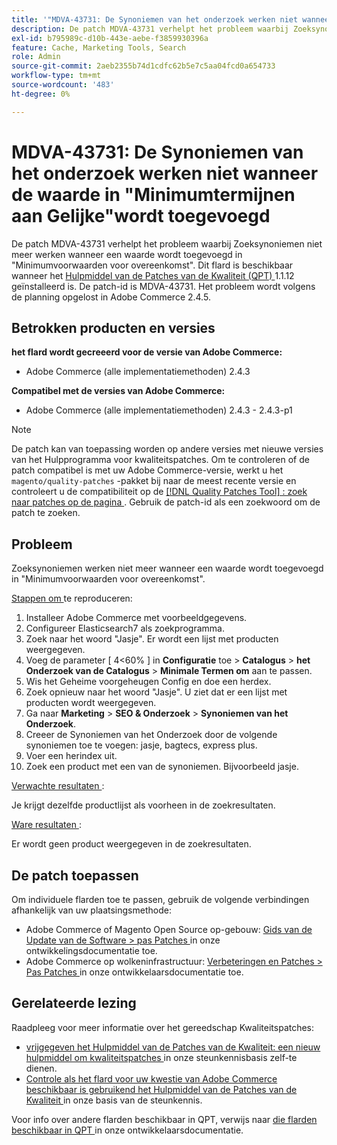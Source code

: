 ```yaml
---
title: '"MDVA-43731: De Synoniemen van het onderzoek werken niet wanneer de waarde in "Minimumtermijnen aan Gelijke"wordt toegevoegd'
description: De patch MDVA-43731 verhelpt het probleem waarbij Zoeksynoniemen niet meer werken wanneer een waarde wordt toegevoegd in "Minimumvoorwaarden voor overeenkomst". Deze patch is beschikbaar wanneer [Quality Patches Tool (QPT)] (/help/announcements/adobe-commerce-announcements/magento-quality-patches-released-new-tool-to-self-serve-quality-patches.md) 1.1.12 is geïnstalleerd. De patch-id is MDVA-43731. Het probleem wordt volgens de planning opgelost in Adobe Commerce 2.4.5.
exl-id: b795989c-d10b-443e-aebe-f3859930396a
feature: Cache, Marketing Tools, Search
role: Admin
source-git-commit: 2aeb2355b74d1cdfc62b5e7c5aa04fcd0a654733
workflow-type: tm+mt
source-wordcount: '483'
ht-degree: 0%

---
```


# MDVA-43731: De Synoniemen van het onderzoek werken niet wanneer de waarde in &quot;Minimumtermijnen aan Gelijke&quot;wordt toegevoegd

De patch MDVA-43731 verhelpt het probleem waarbij Zoeksynoniemen niet meer werken wanneer een waarde wordt toegevoegd in &quot;Minimumvoorwaarden voor overeenkomst&quot;. Dit flard is beschikbaar wanneer het [ Hulpmiddel van de Patches van de Kwaliteit (QPT) ](/help/announcements/adobe-commerce-announcements/magento-quality-patches-released-new-tool-to-self-serve-quality-patches.md) 1.1.12 geïnstalleerd is. De patch-id is MDVA-43731. Het probleem wordt volgens de planning opgelost in Adobe Commerce 2.4.5.

## Betrokken producten en versies

**het flard wordt gecreeerd voor de versie van Adobe Commerce:**

* Adobe Commerce (alle implementatiemethoden) 2.4.3

**Compatibel met de versies van Adobe Commerce:**

* Adobe Commerce (alle implementatiemethoden) 2.4.3 - 2.4.3-p1

>[!NOTE]
>
>De patch kan van toepassing worden op andere versies met nieuwe versies van het Hulpprogramma voor kwaliteitspatches. Om te controleren of de patch compatibel is met uw Adobe Commerce-versie, werkt u het `magento/quality-patches` -pakket bij naar de meest recente versie en controleert u de compatibiliteit op de [[!DNL Quality Patches Tool] : zoek naar patches op de pagina ](https://experienceleague.adobe.com/tools/commerce-quality-patches/index.html) . Gebruik de patch-id als een zoekwoord om de patch te zoeken.

## Probleem

Zoeksynoniemen werken niet meer wanneer een waarde wordt toegevoegd in &quot;Minimumvoorwaarden voor overeenkomst&quot;.

<u> Stappen om </u> te reproduceren:

1. Installeer Adobe Commerce met voorbeeldgegevens.
1. Configureer Elasticsearch7 als zoekprogramma.
1. Zoek naar het woord &quot;Jasje&quot;. Er wordt een lijst met producten weergegeven.
1. Voeg de parameter [ 4&lt;60% ] in **Configuratie** toe > **Catalogus** > **het Onderzoek van de Catalogus** > **Minimale Termen om** aan te passen.
1. Wis het Geheime voorgeheugen Config en doe een herdex.
1. Zoek opnieuw naar het woord &quot;Jasje&quot;. U ziet dat er een lijst met producten wordt weergegeven.
1. Ga naar **Marketing** > **SEO &amp; Onderzoek** > **Synoniemen van het Onderzoek**.
1. Creeer de Synoniemen van het Onderzoek door de volgende synoniemen toe te voegen: jasje, bagtecs, express plus.
1. Voer een herindex uit.
1. Zoek een product met een van de synoniemen. Bijvoorbeeld jasje.

<u> Verwachte resultaten </u>:

Je krijgt dezelfde productlijst als voorheen in de zoekresultaten.

<u> Ware resultaten </u>:

Er wordt geen product weergegeven in de zoekresultaten.

## De patch toepassen

Om individuele flarden toe te passen, gebruik de volgende verbindingen afhankelijk van uw plaatsingsmethode:

* Adobe Commerce of Magento Open Source op-gebouw: [ Gids van de Update van de Software > pas Patches ](https://experienceleague.adobe.com/en/docs/commerce-operations/tools/quality-patches-tool/usage) in onze ontwikkelingsdocumentatie toe.
* Adobe Commerce op wolkeninfrastructuur: [ Verbeteringen en Patches > Pas Patches ](https://experienceleague.adobe.com/en/docs/commerce-cloud-service/user-guide/develop/upgrade/apply-patches) in onze ontwikkelaarsdocumentatie toe.

## Gerelateerde lezing

Raadpleeg voor meer informatie over het gereedschap Kwaliteitspatches:

* [ vrijgegeven het Hulpmiddel van de Patches van de Kwaliteit: een nieuw hulpmiddel om kwaliteitspatches ](/help/announcements/adobe-commerce-announcements/magento-quality-patches-released-new-tool-to-self-serve-quality-patches.md) in onze steunkennisbasis zelf-te dienen.
* [ Controle als het flard voor uw kwestie van Adobe Commerce beschikbaar is gebruikend het Hulpmiddel van de Patches van de Kwaliteit ](/help/support-tools/patches-available-in-qpt-tool/check-patch-for-magento-issue-with-magento-quality-patches.md) in onze basis van de steunkennis.

Voor info over andere flarden beschikbaar in QPT, verwijs naar [ die flarden beschikbaar in QPT ](https://experienceleague.adobe.com/tools/commerce-quality-patches/index.html) in onze ontwikkelaarsdocumentatie.
